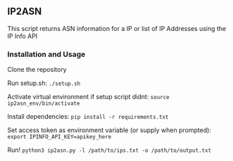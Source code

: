 ## IP2ASN
This script returns ASN information for a IP or list of IP Addresses using the IP Info API

### Installation and Usage
Clone the repository

Run setup.sh: `./setup.sh`

Activate virtual environment if setup script didnt: `source ip2asn_env/bin/activate`

Install dependencies: `pip install -r requirements.txt`

Set access token as environment variable (or supply when prompted): `export IPINFO_API_KEY=apikey_here`

Run! `python3 ip2asn.py -l /path/to/ips.txt -o /path/to/output.txt`

